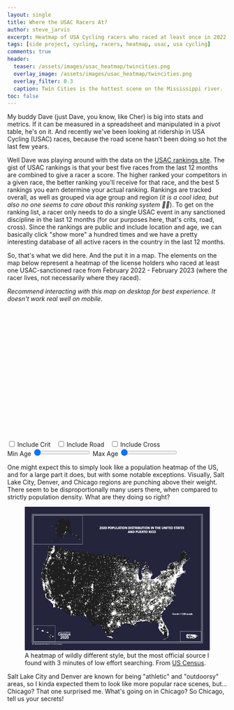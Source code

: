 ```yaml
---
layout: single
title: Where the USAC Racers At?
author: steve_jarvis
excerpt: Heatmap of USA Cycling racers who raced at least once in 2022.
tags: [side project, cycling, racers, heatmap, usac, usa cycling]
comments: true
header:
  teaser: /assets/images/usac_heatmap/twincities.png
  overlay_image: /assets/images/usac_heatmap/twincities.png
  overlay_filter: 0.3
  caption: Twin Cities is the hottest scene on the Mississippi river.
toc: false
---
```


<link rel="stylesheet" href="https://unpkg.com/leaflet@1.9.3/dist/leaflet.css"
  integrity="sha256-kLaT2GOSpHechhsozzB+flnD+zUyjE2LlfWPgU04xyI="
  crossorigin="" 
/>
<script src="https://unpkg.com/leaflet@1.9.3/dist/leaflet.js"
  integrity="sha256-WBkoXOwTeyKclOHuWtc+i2uENFpDZ9YPdf5Hf+D7ewM="
  crossorigin="">
</script>
<script src="https://leaflet.github.io/Leaflet.heat/dist/leaflet-heat.js"></script>

My buddy Dave (just Dave, you know, like Cher) is big into stats and metrics. If it can be measured in a spreadsheet and manipulated in a pivot table, he's on it. And recently we've been looking at ridership in USA Cycling (USAC) races, because the road scene hasn't been doing so hot the last few years.

Well Dave was playing around with the data on the [USAC rankings site](https://legacy.usacycling.org/events/rr.php). The gist of USAC rankings is that your best five races from the last 12 months are combined to give a racer a score. The higher ranked your competitors in a given race, the better ranking you'll receive for that race, and the best 5 rankings you earn determine your actual ranking. Rankings are tracked overall, as well as grouped via age group and region (_it is a cool idea, but also no one seems to care about this ranking system :man_shrugging:_). To get on the ranking list, a racer only needs to do a single USAC event in any sanctioned discipline in the last 12 months (for our purposes here, that's crits, road, cross). Since the rankings are public and include location and age, we can basically click "show more" a hundred times and we have a pretty interesting database of all active racers in the country in the last 12 months.

So, that's what we did here. And the put it in a map. The elements on the map below represent a heatmap of the license holders who raced at least one USAC-sanctioned race from February 2022 - February 2023 (where the racer lives, not necessarily where they raced).

_Recommend interacting with this map on desktop for best experience. It doesn't work real well on mobile._

<div id="map" style="width: 100%; height: 300px;"></div>

<div>
  <input type="checkbox" id="crit-checkbox" style="display:inline-block;margin-right:2px"/>
  <label for="checkbox" style="display:inline-block;margin-right:10px">Include Crit</label>
  <input type="checkbox" id="road-checkbox" style="display:inline-block;margin-right:2px" />
  <label for="checkbox" style="display:inline-block;margin-right:10px">Include Road</label>
  <input type="checkbox" id="cross-checkbox"  style="display:inline-block;margin-right:2px"/>
  <label for="checkbox" style="display:inline-block;margin-right:10px">Include Cross</label>
</div>

<div id="slider-container">
  <label for="slider">Min Age</label>
  <input type="range" id="min-age-slider" name="slider" min="0" max="100" value="0">
  <label for="slider">Max Age</label>
  <input type="range" id="max-age-slider" name="slider" min="0" max="100" value="0">
</div>

<script src="/assets/js/usac_heatmap/usacheat.js"></script>

One might expect this to simply look like a population heatmap of the US, and for a large part it does, but with some notable exceptions. Visually, Salt Lake City, Denver, and Chicago regions are punching above their weight. There seem to be disproportionally many users there, when compared to strictly population density. What are they doing so right? 

<figure class="full">
    <a href="/assets/images/usac_heatmap/census_2020_map.png"><img src="/assets/images/usac_heatmap/census_2020_map.png"></a>
    <figcaption>A heatmap of wildly different style, but the most official source I found with 3 minutes of low effort searching. From <a href=https://www.census.gov/library/visualizations/2021/geo/population-distribution-2020.html>US Census</a>.</figcaption>
</figure>

Salt Lake City and Denver are known for being "athletic" and "outdoorsy" areas, so I kinda expected them to look like more popular race scenes, but... Chicago? That one surprised me. What's going on in Chicago? So Chicago, tell us your secrets!